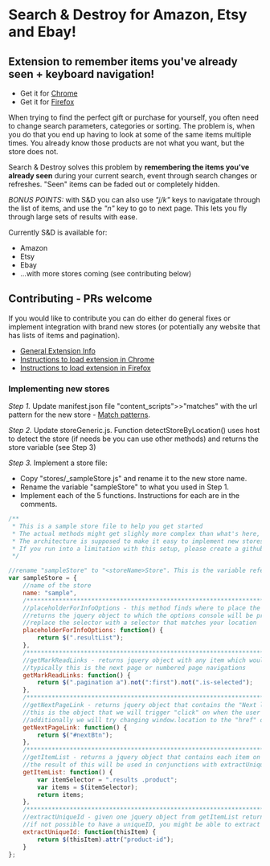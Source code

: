 # Search & Destroy for Amazon, Etsy and Ebay!
## Extension to remember items you've already seen + keyboard navigation!

+ Get it for [Chrome](https://chrome.google.com/webstore/detail/search-destroy-for-amazon/nddigkbhmfbmjcobjbdkljjdoajejdfn)
+ Get it for [Firefox](https://addons.mozilla.org/en-US/firefox/addon/search-destroy-for-amazon/?src=cb-dl-recentlyadded)

When trying to find the perfect gift or purchase for yourself, you often need to change search parameters, categories or sorting. The problem is, when you do that you end up having to look at some of the same items multiple times. You already know those products are not what you want, but the store does not.

Search & Destroy solves this problem by **remembering the items you've already seen** during your current search, event through search changes or refreshes. "Seen" items can be faded out or completely hidden.

*BONUS POINTS:* with S&D you can also use *"j/k"* keys to navigatate through the list of items, and use the *"n"* key to go to next page. This lets you fly through large sets of results with ease.

Currently S&D is available for:
* Amazon
* Etsy
* Ebay
* ...with more stores coming (see contributing below)

## Contributing - PRs welcome

If you would like to contribute you can do either do general fixes or implement integration with brand new stores (or potentially any website that has lists of items and pagination).

+ [General Extension Info](https://developer.chrome.com/extensions/getstarted)
+ [Instructions to load extension in Chrome](https://developer.chrome.com/extensions/getstarted#unpacked)
+ [Instructions to load extension in Firefox](https://developer.mozilla.org/en-US/Add-ons/WebExtensions/Temporary_Installation_in_Firefox)

### Implementing new stores

*Step 1.* Update manifest.json file "content_scripts">>"matches" with the url pattern for the new store - [Match patterns](https://developer.chrome.com/extensions/match_patterns).

*Step 2.* Update storeGeneric.js. Function detectStoreByLocation() uses host to detect the store (if needs be you can use other methods) and returns the store variable (see Step 3)

*Step 3.* Implement a store file:
+ Copy "stores/_sampleStore.js" and rename it to the new store name.
+ Rename the variable "sampleStore" to what you used in Step 1.
+ Implement each of the 5 functions. Instructions for each are in the comments.

```javascript
/**
 * This is a sample store file to help you get started
 * The actual methods might get slighly more complex than what's here, but not by much.
 * The architecture is supposed to make it easy to implement new stores
 * If you run into a limitation with this setup, please create a github issue.
 */

//rename "sampleStore" to "<storeName>Store". This is the variable referenced in storeGeneric.detectStore().
var sampleStore = {
    //name of the store
    name: "sample",
    /************************************************************************************************************/
    //placeholderForInfoOptions - this method finds where to place the options console
    //returns the jquery object to which the options console will be prepended
    //replace the selector with a selector that matches your location
    placeholderForInfoOptions: function() {
        return $(".resultList");
    },
    /************************************************************************************************************/
    //getMarkReadLinks - returns jquery object with any item which would trigger all items on this page to be read
    //typically this is the next page or numbered page navigations
    getMarkReadLinks: function() {
        return $(".pagination a").not(":first").not(".is-selected");
    },
    /************************************************************************************************************/
    //getNextPageLink - returns jquery object that contains the "Next link"
    //this is the object that we will trigger "click" on when the user clicks "n"
    //additionally we will try changing window.location to the "href" of this button
    getNextPageLink: function() {
        return $("#nextBtn");
    },
    /************************************************************************************************************/
    //getItemList - returns a jquery object that contains each item on the page.
    //the result of this will be used in conjunctions with extractUniqueId to mark items read
    getItemList: function() {
        var itemSelector = ".results .product";
        var items = $(itemSelector);
        return items;
    },
    /************************************************************************************************************/
    //extractUniqueId - given one jquery object from getItemList return a uniqueId of this product
    //if not possible to have a uniqueID, you might be able to extract something from product link url
    extractUniqueId: function(thisItem) {
        return $(thisItem).attr("product-id");
    }
};
```